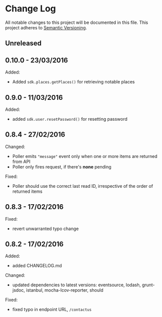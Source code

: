 
# Change Log

All notable changes to this project will be documented in this file.
This project adheres to [Semantic Versioning](http://semver.org/).


## Unreleased


## 0.10.0 - 23/03/2016

Added:

* Added `sdk.places.getPlaces()` for retrieving notable places


## 0.9.0 - 11/03/2016

Added:

* added `sdk.user.resetPassword()` for resetting password


## 0.8.4 - 27/02/2016

Changed:

* Poller emits `"message"` event only when one or more items are returned from API
* Poller only fires request, if there's **none** pending

Fixed:

* Poller should use the correct last read ID, irrespective of the order of returned items


## 0.8.3 - 17/02/2016

Fixed:

* revert unwarranted typo change


## 0.8.2 - 17/02/2016

Added:

* added CHANGELOG.md

Changed:

* updated dependencies to latest versions: eventsource, lodash, grunt-jsdoc,
  istanbul, mocha-lcov-reporter, should

Fixed:

* fixed typo in endpoint URL, `/contactus`

